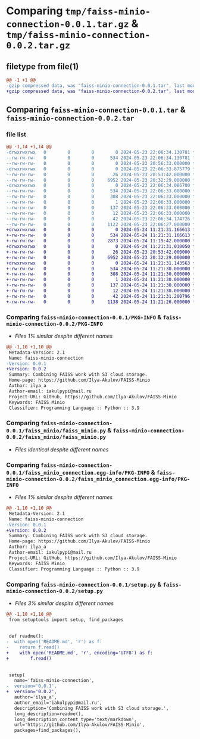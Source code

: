 # Comparing `tmp/faiss-minio-connection-0.0.1.tar.gz` & `tmp/faiss-minio-connection-0.0.2.tar.gz`

## filetype from file(1)

```diff
@@ -1 +1 @@
-gzip compressed data, was "faiss-minio-connection-0.0.1.tar", last modified: Thu May 23 22:06:34 2024, max compression
+gzip compressed data, was "faiss-minio-connection-0.0.2.tar", last modified: Fri May 24 11:21:31 2024, max compression
```

## Comparing `faiss-minio-connection-0.0.1.tar` & `faiss-minio-connection-0.0.2.tar`

### file list

```diff
@@ -1,14 +1,14 @@
-drwxrwxrwx   0        0        0        0 2024-05-23 22:06:34.130781 faiss-minio-connection-0.0.1/
--rw-rw-rw-   0        0        0      534 2024-05-23 22:06:34.130781 faiss-minio-connection-0.0.1/PKG-INFO
--rw-rw-rw-   0        0        0        0 2024-05-23 20:56:33.000000 faiss-minio-connection-0.0.1/README.md
-drwxrwxrwx   0        0        0        0 2024-05-23 22:06:33.875779 faiss-minio-connection-0.0.1/faiss_minio/
--rw-rw-rw-   0        0        0       26 2024-05-23 20:53:42.000000 faiss-minio-connection-0.0.1/faiss_minio/__init__.py
--rw-rw-rw-   0        0        0     6952 2024-05-23 20:32:29.000000 faiss-minio-connection-0.0.1/faiss_minio/faiss_minio.py
-drwxrwxrwx   0        0        0        0 2024-05-23 22:06:34.086780 faiss-minio-connection-0.0.1/faiss_minio_connection.egg-info/
--rw-rw-rw-   0        0        0      534 2024-05-23 22:06:33.000000 faiss-minio-connection-0.0.1/faiss_minio_connection.egg-info/PKG-INFO
--rw-rw-rw-   0        0        0      308 2024-05-23 22:06:33.000000 faiss-minio-connection-0.0.1/faiss_minio_connection.egg-info/SOURCES.txt
--rw-rw-rw-   0        0        0        1 2024-05-23 22:06:33.000000 faiss-minio-connection-0.0.1/faiss_minio_connection.egg-info/dependency_links.txt
--rw-rw-rw-   0        0        0      137 2024-05-23 22:06:33.000000 faiss-minio-connection-0.0.1/faiss_minio_connection.egg-info/requires.txt
--rw-rw-rw-   0        0        0       12 2024-05-23 22:06:33.000000 faiss-minio-connection-0.0.1/faiss_minio_connection.egg-info/top_level.txt
--rw-rw-rw-   0        0        0       42 2024-05-23 22:06:34.174726 faiss-minio-connection-0.0.1/setup.cfg
--rw-rw-rw-   0        0        0     1122 2024-05-23 22:06:27.000000 faiss-minio-connection-0.0.1/setup.py
+drwxrwxrwx   0        0        0        0 2024-05-24 11:21:31.166613 faiss-minio-connection-0.0.2/
+-rw-rw-rw-   0        0        0      534 2024-05-24 11:21:31.166613 faiss-minio-connection-0.0.2/PKG-INFO
+-rw-rw-rw-   0        0        0     2873 2024-05-24 11:19:42.000000 faiss-minio-connection-0.0.2/README.md
+drwxrwxrwx   0        0        0        0 2024-05-24 11:21:31.010050 faiss-minio-connection-0.0.2/faiss_minio/
+-rw-rw-rw-   0        0        0       26 2024-05-23 20:53:42.000000 faiss-minio-connection-0.0.2/faiss_minio/__init__.py
+-rw-rw-rw-   0        0        0     6952 2024-05-23 20:32:29.000000 faiss-minio-connection-0.0.2/faiss_minio/faiss_minio.py
+drwxrwxrwx   0        0        0        0 2024-05-24 11:21:31.143563 faiss-minio-connection-0.0.2/faiss_minio_connection.egg-info/
+-rw-rw-rw-   0        0        0      534 2024-05-24 11:21:30.000000 faiss-minio-connection-0.0.2/faiss_minio_connection.egg-info/PKG-INFO
+-rw-rw-rw-   0        0        0      308 2024-05-24 11:21:30.000000 faiss-minio-connection-0.0.2/faiss_minio_connection.egg-info/SOURCES.txt
+-rw-rw-rw-   0        0        0        1 2024-05-24 11:21:30.000000 faiss-minio-connection-0.0.2/faiss_minio_connection.egg-info/dependency_links.txt
+-rw-rw-rw-   0        0        0      137 2024-05-24 11:21:30.000000 faiss-minio-connection-0.0.2/faiss_minio_connection.egg-info/requires.txt
+-rw-rw-rw-   0        0        0       12 2024-05-24 11:21:30.000000 faiss-minio-connection-0.0.2/faiss_minio_connection.egg-info/top_level.txt
+-rw-rw-rw-   0        0        0       42 2024-05-24 11:21:31.200796 faiss-minio-connection-0.0.2/setup.cfg
+-rw-rw-rw-   0        0        0     1138 2024-05-24 11:21:26.000000 faiss-minio-connection-0.0.2/setup.py
```

### Comparing `faiss-minio-connection-0.0.1/PKG-INFO` & `faiss-minio-connection-0.0.2/PKG-INFO`

 * *Files 1% similar despite different names*

```diff
@@ -1,10 +1,10 @@
 Metadata-Version: 2.1
 Name: faiss-minio-connection
-Version: 0.0.1
+Version: 0.0.2
 Summary: Combining FAISS work with S3 cloud storage.
 Home-page: https://github.com/Ilya-Akulov/FAISS-Minio
 Author: ilya_a
 Author-email: iakulpypi@mail.ru
 Project-URL: GitHub, https://github.com/Ilya-Akulov/FAISS-Minio
 Keywords: FAISS Minio
 Classifier: Programming Language :: Python :: 3.9
```

### Comparing `faiss-minio-connection-0.0.1/faiss_minio/faiss_minio.py` & `faiss-minio-connection-0.0.2/faiss_minio/faiss_minio.py`

 * *Files identical despite different names*

### Comparing `faiss-minio-connection-0.0.1/faiss_minio_connection.egg-info/PKG-INFO` & `faiss-minio-connection-0.0.2/faiss_minio_connection.egg-info/PKG-INFO`

 * *Files 1% similar despite different names*

```diff
@@ -1,10 +1,10 @@
 Metadata-Version: 2.1
 Name: faiss-minio-connection
-Version: 0.0.1
+Version: 0.0.2
 Summary: Combining FAISS work with S3 cloud storage.
 Home-page: https://github.com/Ilya-Akulov/FAISS-Minio
 Author: ilya_a
 Author-email: iakulpypi@mail.ru
 Project-URL: GitHub, https://github.com/Ilya-Akulov/FAISS-Minio
 Keywords: FAISS Minio
 Classifier: Programming Language :: Python :: 3.9
```

### Comparing `faiss-minio-connection-0.0.1/setup.py` & `faiss-minio-connection-0.0.2/setup.py`

 * *Files 3% similar despite different names*

```diff
@@ -1,18 +1,18 @@
 from setuptools import setup, find_packages
 
 
 def readme():
-  with open('README.md', 'r') as f:
-    return f.read()
+    with open('README.md', 'r', encoding='UTF8') as f:
+        f.read()
 
 
 setup(
   name='faiss-minio-connection',
-  version='0.0.1',
+  version='0.0.2',
   author='ilya_a',
   author_email='iakulpypi@mail.ru',
   description='Combining FAISS work with S3 cloud storage.',
   long_description=readme(),
   long_description_content_type='text/markdown',
   url='https://github.com/Ilya-Akulov/FAISS-Minio',
   packages=find_packages(),
```

